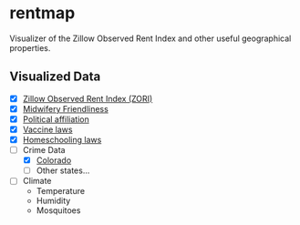 rentmap
=======

Visualizer of the Zillow Observed Rent Index and other useful geographical properties.


Visualized Data
---------------
 - [x] [Zillow Observed Rent Index (ZORI)](https://www.zillow.com/research/data/)
 - [x] [Midwifery Friendliness](https://mana.org/about-midwives/state-by-state)
 - [x] [Political affiliation](https://github.com/Prooffreader/election_2016_data/tree/master/data)
 - [x] [Vaccine laws](https://www.cdc.gov/phlp/docs/school-vaccinations.pdf)
 - [x] [Homeschooling laws](https://hslda.org/legal)
 - [ ] Crime Data
    - [x] [Colorado](https://crime-data-explorer.fr.cloud.gov/pages/home)
    - [ ] Other states...
 - [ ] Climate
    - Temperature
    - Humidity
    - Mosquitoes
